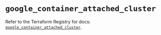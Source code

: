 # `google_container_attached_cluster`

Refer to the Terraform Registry for docs: [`google_container_attached_cluster`](https://registry.terraform.io/providers/hashicorp/google/6.6.0/docs/resources/container_attached_cluster).
